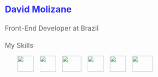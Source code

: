 
<html lang="en">
  <head>
    <meta charset="UTF-8" />
    <meta name="viewport" content="width=device-width, initial-scale=1.0" />
    
    
  </head>
  <body>
    <h1 style="color: rgb(46, 46, 255)">David Molizane</h1>
    <h2 style="font-weight: 500; color: rgb(120, 120, 120)">Front-End Developer at Brazil</h2>
    <div style="margin-top: 20px">
      <h2 style="font-weight: 500; color: rgb(120, 120, 120)">My Skills</h2>
      <div style="display: flex; gap: 20px; justify-content: center; margin-top: 20px;">
        <img src="https://upload.wikimedia.org/wikipedia/commons/thumb/4/4c/Typescript_logo_2020.svg/1200px-Typescript_logo_2020.svg.png" width="50" height="50" />
        <img src="https://upload.wikimedia.org/wikipedia/commons/thumb/9/99/Unofficial_JavaScript_logo_2.svg/1200px-Unofficial_JavaScript_logo_2.svg.png" width="50" height="50" />
        <img src="https://upload.wikimedia.org/wikipedia/commons/thumb/a/a7/React-icon.svg/1200px-React-icon.svg.png" width="60" height="50" />
        <img src="https://www.drupal.org/files/project-images/nextjs-icon-dark-background.png" width="50" height="50" />
        <img src="https://zeroheight-wordpress-uploads.s3.amazonaws.com/wp-content/uploads/2022/11/small-icon_figma.png" width="50" height="50" />
        <img src="https://www.docker.com/wp-content/uploads/2023/05/symbol_blue-docker-logo.png" width="65" height="50" />
      </div>
    </div>
  </body>
</html>
